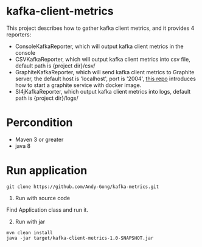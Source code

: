 # kafka-client-metrics
This project describes how to gather kafka client metrics, and it provides 4 reporters:
- ConsoleKafkaReporter, which will output kafka client metrics in the console
- CSVKafkaReporter, which will output kafka client metrics into csv file, default path is {project dir}/csv/ 
- GraphiteKafkaReporter, which will send kafka client metrics to Graphite server, the default host is 'localhost', port is '2004', [this repo](https://github.com/hopsoft/docker-graphite-statsd) introduces how to start a graphite service with docker image.
- Sl4jKafkaReporter, which output kafka client metrics into logs, default path is {project dir}/logs/

# Percondition
- Maven 3 or greater
- java 8


# Run application

```
git clone https://github.com/Andy-Gong/kafka-metrics.git
```

1. Run with source code

Find Application class and run it.

2. Run with jar

```
mvn clean install
java -jar target/kafka-client-metrics-1.0-SNAPSHOT.jar
```
